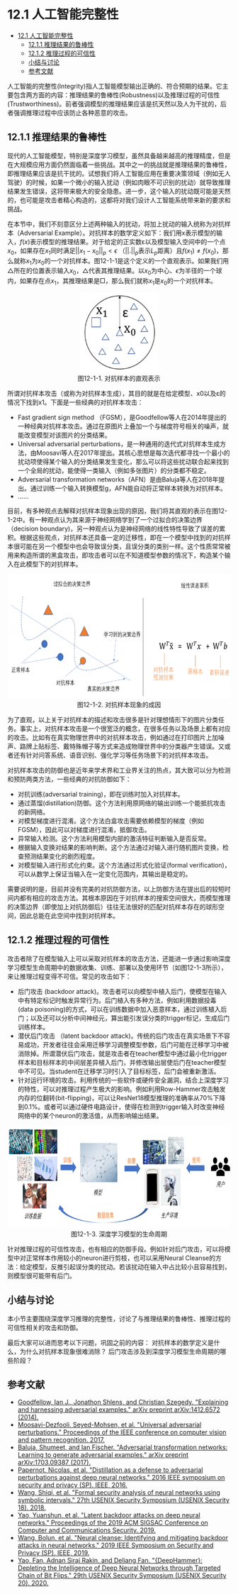 <!--Copyright © Microsoft Corporation. All rights reserved.
  适用于[License](https://github.com/microsoft/AI-System/blob/main/LICENSE)版权许可-->

# 12.1 人工智能完整性

- [12.1 人工智能完整性](#121-人工智能完整性)
  - [12.1.1 推理结果的鲁棒性](#1211-推理结果的鲁棒性)
  - [12.1.2 推理过程的可信性](#1212-推理过程的可信性)
  - [小结与讨论](#小结与讨论)
  - [参考文献](#参考文献)

人工智能的完整性(Integrity)指人工智能模型输出正确的、符合预期的结果。它主要包含两方面的内容：推理结果的鲁棒性(Robustness)以及推理过程的可信性(Trustworthiness)。前者强调模型的推理结果应该是抗天然以及人为干扰的，后者强调推理过程中应该防止各种恶意的攻击。
## 12.1.1 推理结果的鲁棒性

现代的人工智能模型，特别是深度学习模型，虽然具备越来越高的推理精度，但是在大规模应用方面仍然面临着一些挑战。其中之一的挑战就是推理结果的鲁棒性，即推理结果应该是抗干扰的。试想我们将人工智能应用在重要决策领域（例如无人驾驶）的时候，如果一个微小的输入扰动（例如肉眼不可识别的扰动）就导致推理结果发生错误，这将带来极大的安全隐患。进一步，这个输入的扰动既可能是天然的，也可能是攻击者精心构造的，这都将对我们设计人工智能系统带来新的要求和挑战。

在本节中，我们不刻意区分上述两种输入的扰动，将加上扰动的输入统称为对抗样本（Adversarial Example）。对抗样本的数学定义如下：我们用x表示模型的输入，$f(x)$表示模型的推理结果。对于给定的正实数ε以及模型输入空间中的一个点$x_0$，如果存在$x_1$同时满足$||x_1-x_0||_p<\epsilon$ （$||.||_p$表示$L_p$距离）且$f(x_1)≠f(x_0)$，那么就称$x_1$为$x_0$的一个对抗样本。图12-1-1是这个定义的一个直观表示。如果我们用$\triangle$所在的位置表示输入$x_0$，$\triangle$代表其推理结果。以$x_0$为中心、$\epsilon$为半径的一个球内，如果存在点$x_1$，其推理结果是$\Box$，那么我们就称$x_1$是$x_0$的一个对抗样本。

<center> <img src="./img/1/12-1-1-adv.png" width="180" height="180" /></center>
<center>图12-1-1. 对抗样本的直观表示</center>

所谓对抗样本攻击（或称为对抗样本生成），其目的就是在给定模型、x0以及ε的情况下找到x1。下面是一些经典的对抗样本攻击：
- Fast gradient sign method （FGSM），是Goodfellow等人在2014年提出的一种经典对抗样本攻击。通过在原图片上叠加一个与梯度符号相关的噪声，就能改变模型对该图片的分类结果。
- Universal adversarial perturbations，是一种通用的迭代式对抗样本生成方法，由Moosavi等人在2017年提出。其核心思想是每次迭代都寻找一个最小的扰动项使得某个输入的分类结果发生变化，那么可以将这些扰动联合起来找到一个全局的扰动，能使得一类输入（例如多张图片）的分类都不稳定。
- Adversarial transformation networks（AFN）是由Baluja等人在2018年提出。通过训练一个输入转换模型g，AFN能自动将正常样本转换为对抗样本。
- ……

目前，有多种观点去解释对抗样本现象出现的原因，我们将其直观的表示在图12-1-2中。有一种观点认为其来源于神经网络学到了一个过拟合的决策边界（decision boundary)，另一种观点认为是神经网络的线性特性导致了误差的累积。根据这些观点，对抗样本还具备一定的迁移性，即在一个模型中找到的对抗样本很可能在另一个模型中也会导致误分类，且误分类的类别一样。这个性质常常被用来构造所谓的黑盒攻击，即攻击者可以在不知道模型参数的情况下，构造某个输入在此模型下的对抗样本。

<center> <img src="./img/1/12-1-2-reason.png" width="640" height="280" /></center>
<center>图12-1-2. 对抗样本现象的成因</center>

为了直观，以上关于对抗样本的描述和攻击很多是针对理想情形下的图片分类任务。事实上，对抗样本攻击是一个很宽泛的概念，在很多任务以及场景上都有对应的攻击。比如有在真实物理世界中的对抗样本攻击，例如通过在打印图片上加噪声、路牌上贴标签、戴特殊帽子等方式来造成物理世界中的分类器产生错误。又或者还有针对问答系统、语音识别、强化学习等任务场景下的对抗样本攻击。

对抗样本攻击的防御也是近年来学术界和工业界关注的热点，其大致可以分为检测和预防两类方法，一些经典的对抗防御如下：
- 对抗训练(adversarial training)，即在训练时加入对抗样本。
- 通过蒸馏(distillation)防御。这个方法利用原网络的输出训练一个能抵抗攻击的新网络。
- 对模型梯度进行混淆。这个方法白盒攻击需要依赖模型的梯度（例如FGSM），因此可以对梯度进行混淆，抵御攻击。
- 异常输入检测。这个方法利用模型内部的激活特征判断输入是否反常。
- 根据输入变换对结果的影响判断。这个方法通过对输入进行随机图片变换，检查预测结果变化的剧烈程度。
- 对模型输入进行形式化约束。这个方法通过形式化验证(formal verification)，可以从数学上保证当输入在一定变化范围内，其输出是稳定的。

需要说明的是，目前并没有完美的对抗防御方法，以上防御方法在提出后的较短时间内都有相应的攻击方法。其根本原因在于对抗样本的搜索空间很大，而模型推理的决策边界（即使加上对抗防御后）往往无法很好的匹配对抗样本存在的球形空间，因此总能在此空间中找到对抗样本。


## 12.1.2 推理过程的可信性


攻击者除了在模型输入上可以采取对抗样本的攻击方法，还能进一步通过影响深度学习模型生命周期中的数据收集、训练、部署以及使用环节（如图12-1-3所示），来让推理过程变得不可信。常见的攻击如下：

- 后门攻击 (backdoor attack)。攻击者可以向模型中植入后门，使模型在输入中有特定标记时触发异常行为。后门植入有多种方法，例如利用数据投毒(data poisoning)的方式，可以在训练数据中加入恶意样本，通过训练植入后门；以及还可以分析中间神经元，算出能引发误分类的trigger标记，生成后门训练样本。
- 潜伏后门攻击 （latent backdoor attack)。传统的后门攻击在真实场景下不容易成功，开发者往往会采用迁移学习调整模型参数，后门可能在迁移学习中被消除掉。所谓潜伏后门攻击，就是攻击者在teacher模型中通过最小化trigger样本和目标样本的中间层差异植入后门，并修改输出层使后门在teacher模型中不可见。当student在迁移学习时引入了目标标签，后门会被重新激活。
- 针对运行环境的攻击。利用传统的一些软件或硬件安全漏洞，结合上深度学习的特性，可以对推理过程产生极大的影响。例如利用Row-Hammer攻击触发内存的位翻转(bit-flipping)，可以让ResNet18模型推理的准确率从70%下降到0.1%。或者可以通过硬件电路设计，使得在检测到trigger输入时改变神经网络中的某个neuron的激活值，从而影响输出结果。

<center> <img src="./img/1/12-1-3-lifecycle.png" width="640" height="230" /></center>
<center>图12-1-3. 深度学习模型的生命周期</center>

针对推理过程的可信性攻击，也有相应的防御手段。例如针对后门攻击，可以将模型中对正常样本作用较小的neuron进行剪枝，也可以采用Neural Cleanse的方法：给定模型，反推引起误分类的扰动。若该扰动在输入中占比较小且容易找到，则模型很可能带有后门。


 ## 小结与讨论

本小节主要围绕深度学习推理的完整性，讨论了与推理结果的鲁棒性、推理过程的可信性相关的攻击和防御。

最后大家可以进而思考以下问题，巩固之前的内容：
对抗样本的数学定义是什么，为什么对抗样本现象很难消除？
后门攻击涉及到深度学习模型生命周期的哪些阶段？

## 参考文献

- [Goodfellow, Ian J., Jonathon Shlens, and Christian Szegedy. "Explaining and harnessing adversarial examples." arXiv preprint arXiv:1412.6572 (2014).](https://arxiv.org/abs/1412.6572)
- [Moosavi-Dezfooli, Seyed-Mohsen, et al. "Universal adversarial perturbations." Proceedings of the IEEE conference on computer vision and pattern recognition. 2017.](https://openaccess.thecvf.com/content_cvpr_2017/papers/Moosavi-Dezfooli_Universal_Adversarial_Perturbations_CVPR_2017_paper.pdf)
- [Baluja, Shumeet, and Ian Fischer. "Adversarial transformation networks: Learning to generate adversarial examples." arXiv preprint arXiv:1703.09387 (2017).](https://arxiv.org/pdf/1703.09387.pdf)
- [Papernot, Nicolas, et al. "Distillation as a defense to adversarial perturbations against deep neural networks." 2016 IEEE symposium on security and privacy (SP). IEEE, 2016.](https://arxiv.org/pdf/1511.04508.pdf)
- [Wang, Shiqi, et al. "Formal security analysis of neural networks using symbolic intervals." 27th USENIX Security Symposium (USENIX Security 18). 2018.](https://www.usenix.org/system/files/conference/usenixsecurity18/sec18-wang_0.pdf)
- [Yao, Yuanshun, et al. "Latent backdoor attacks on deep neural networks." Proceedings of the 2019 ACM SIGSAC Conference on Computer and Communications Security. 2019.](https://dl.acm.org/doi/pdf/10.1145/3319535.3354209)
- [Wang, Bolun, et al. "Neural cleanse: Identifying and mitigating backdoor attacks in neural networks." 2019 IEEE Symposium on Security and Privacy (SP). IEEE, 2019.](https://arxiv.org/abs/1412.6572)
- [Yao, Fan, Adnan Siraj Rakin, and Deliang Fan. "{DeepHammer}: Depleting the Intelligence of Deep Neural Networks through Targeted Chain of Bit Flips." 29th USENIX Security Symposium (USENIX Security 20). 2020.](https://www.usenix.org/system/files/sec20-yao.pdf)